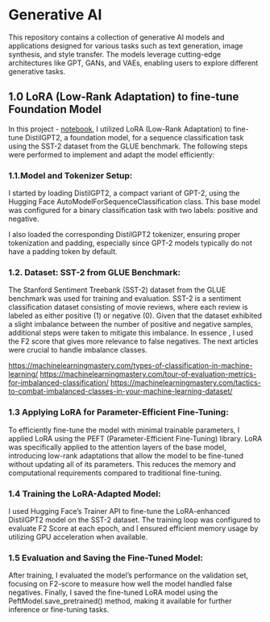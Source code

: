# Generative AI
This repository contains a collection of generative AI models and applications designed for various tasks such as text generation, image synthesis, and style transfer. The models leverage cutting-edge architectures like GPT, GANs, and VAEs, enabling users to explore different generative tasks.

## 1.0 LoRA (Low-Rank Adaptation) to fine-tune Foundation Model


In this project - [notebook](https://github.com/etechoptimist/generative_ai/blob/master/peft_foundationmodels_adaptation/LightweightFineTuning.ipynb), I utilized LoRA (Low-Rank Adaptation) to fine-tune DistilGPT2, a foundation model, for a sequence classification task using the SST-2 dataset from the GLUE benchmark. The following steps were performed to implement and adapt the model efficiently:

### 1.1.Model and Tokenizer Setup:

I started by loading DistilGPT2, a compact variant of GPT-2, using the Hugging Face AutoModelForSequenceClassification class. This base model was configured for a binary classification task with two labels: positive and negative.

I also loaded the corresponding DistilGPT2 tokenizer, ensuring proper tokenization and padding, especially since GPT-2 models typically do not have a padding token by default.

### 1.2. Dataset: SST-2 from GLUE Benchmark:

The Stanford Sentiment Treebank (SST-2) dataset from the GLUE benchmark was used for training and evaluation. SST-2 is a sentiment classification dataset consisting of movie reviews, where each review is labeled as either positive (1) or negative (0).
Given that the dataset exhibited a slight imbalance between the number of positive and negative samples, additional steps were taken to mitigate this imbalance. In essence , I used the F2 score that gives more relevance to false negatives. The next articles were crucial to handle imbalance classes.

https://machinelearningmastery.com/types-of-classification-in-machine-learning/
https://machinelearningmastery.com/tour-of-evaluation-metrics-for-imbalanced-classification/
https://machinelearningmastery.com/tactics-to-combat-imbalanced-classes-in-your-machine-learning-dataset/


### 1.3 Applying LoRA for Parameter-Efficient Fine-Tuning:

To efficiently fine-tune the model with minimal trainable parameters, I applied LoRA using the PEFT (Parameter-Efficient Fine-Tuning) library.
LoRA was specifically applied to the attention layers of the base model, introducing low-rank adaptations that allow the model to be fine-tuned without updating all of its parameters. This reduces the memory and computational requirements compared to traditional fine-tuning.

### 1.4 Training the LoRA-Adapted Model:

I used Hugging Face’s Trainer API to fine-tune the LoRA-enhanced DistilGPT2 model on the SST-2 dataset.
The training loop was configured to evaluate F2 Score  at each epoch, and I ensured efficient memory usage by utilizing GPU acceleration when available.

### 1.5 Evaluation and Saving the Fine-Tuned Model:

After training, I evaluated the model’s performance on the validation set, focusing on F2-score to measure how well the model handled false negatives.
Finally, I saved the fine-tuned LoRA model using the PeftModel.save_pretrained() method, making it available for further inference or fine-tuning tasks.
